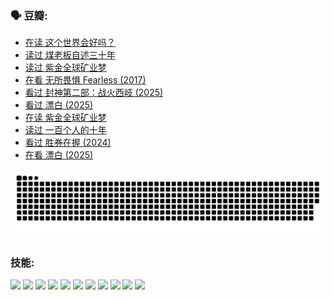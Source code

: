 
### 🗣 豆瓣:

<!-- DOUBAN-ACTIVITIES:START -->
- [在读 这个世界会好吗？](https://www.douban.com/doubanapp/dispatch?uri=%2Fstatus%2F5267653436%2F%3F_spm_id%3DMTM2MDY5MjM4&_i=40305781)
- [读过 煤老板自述三十年](https://www.douban.com/doubanapp/dispatch?uri=%2Fstatus%2F5267651935%2F%3F_spm_id%3DMTM2MDY5MjM4&_i=40305782)
- [读过 紫金全球矿业梦](https://www.douban.com/doubanapp/dispatch?uri=%2Fstatus%2F5267650388%2F%3F_spm_id%3DMTM2MDY5MjM4&_i=40305782)
- [在看 无所畏惧 Fearless‎ (2017)](https://www.douban.com/doubanapp/dispatch?uri=%2Fstatus%2F5162749253%2F%3F_spm_id%3DMTM2MDY5MjM4&_i=40305782)
- [看过 封神第二部：战火西岐‎ (2025)](https://www.douban.com/doubanapp/dispatch?uri=%2Fstatus%2F5120259661%2F%3F_spm_id%3DMTM2MDY5MjM4&_i=40305782)
- [看过 漂白‎ (2025)](https://www.douban.com/doubanapp/dispatch?uri=%2Fstatus%2F5093587010%2F%3F_spm_id%3DMTM2MDY5MjM4&_i=40305782)
- [在读 紫金全球矿业梦](https://www.douban.com/doubanapp/dispatch?uri=%2Fstatus%2F5092185358%2F%3F_spm_id%3DMTM2MDY5MjM4&_i=40305782)
- [读过 一百个人的十年](https://www.douban.com/doubanapp/dispatch?uri=%2Fstatus%2F5092179475%2F%3F_spm_id%3DMTM2MDY5MjM4&_i=40305782)
- [看过 胜券在握‎ (2024)](https://www.douban.com/doubanapp/dispatch?uri=%2Fstatus%2F5001555416%2F%3F_spm_id%3DMTM2MDY5MjM4&_i=40305782)
- [在看 漂白‎ (2025)](https://www.douban.com/doubanapp/dispatch?uri=%2Fstatus%2F4993441402%2F%3F_spm_id%3DMTM2MDY5MjM4&_i=40305782)
<!-- DOUBAN-ACTIVITIES:END -->


![Snake animation](https://raw.githubusercontent.com/w940853815/w940853815/output/github-contribution-grid-snake.svg)
### 技能:

<code><img height="32" src="https://cdn.jsdelivr.net/npm/simple-icons@v5/icons/python.svg"></code>
<code><img height="32" src="https://cdn.jsdelivr.net/npm/simple-icons@v5/icons/javascript.svg"></code>
<code><img height="32" src="https://cdn.jsdelivr.net/npm/simple-icons@v5/icons/django.svg"></code>
<code><img height="32" src="https://cdn.jsdelivr.net/npm/simple-icons@v5/icons/flask.svg"></code>
<code><img height="32" src="https://cdn.jsdelivr.net/npm/simple-icons@v5/icons/vuetify.svg"></code>
<code><img height="32" src="https://cdn.jsdelivr.net/npm/simple-icons@v5/icons/git.svg"></code>
<code><img height="32" src="https://cdn.jsdelivr.net/npm/simple-icons@v5/icons/docker.svg"></code>
<code><img height="32" src="https://cdn.jsdelivr.net/npm/simple-icons@v5/icons/postgresql.svg"></code>
<code><img height="32" src="https://cdn.jsdelivr.net/npm/simple-icons@v5/icons/elasticsearch.svg"></code>
<code><img height="32" src="https://cdn.jsdelivr.net/npm/simple-icons@v5/icons/macos.svg"></code>
<code><img height="32" src="https://cdn.jsdelivr.net/npm/simple-icons@v5/icons/linux.svg"></code>
<!--
**w940853815/w940853815** is a ✨ _special_ ✨ repository because its `README.md` (this file) appears on your GitHub profile.

Here are some ideas to get you started:

- 🔭 I’m currently working on ...
- 🌱 I’m currently learning ...
- 👯 I’m looking to collaborate on ...
- 🤔 I’m looking for help with ...
- 💬 Ask me about ...
- 📫 How to reach me: ...
- 😄 Pronouns: ...
- ⚡ Fun fact: ...
-->
